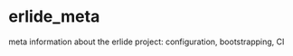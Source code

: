 erlide_meta
===========

meta information about the erlide project: configuration, bootstrapping, CI
